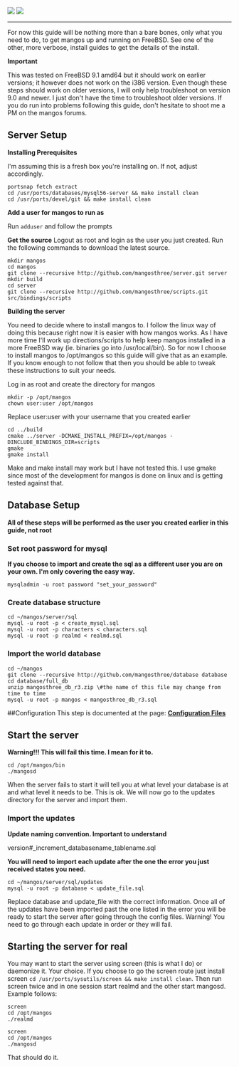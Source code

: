 [![](/wiki/icons/home.gif)](/wiki/Home.md) 
[![](/wiki/icons/back.gif)](/wiki/Installation%20Guides/Installation%20Guides.md) 

----------

For now this guide will be nothing more than a bare bones, only what you need to do, to get mangos up and running on FreeBSD.  See one of the other, more verbose, install guides to get the details of the install.

**Important**

This was tested on FreeBSD 9.1 amd64 but it should work on earlier versions; it however does not work on the i386 version.  Even though these steps should work on older versions, I will only help troubleshoot on version 9.0 and newer.  I just don't have the time to troubleshoot older versions.  If you do run into problems following this guide, don't hesitate to shoot me a PM on the mangos forums.

## Server Setup
**Installing Prerequisites**

I'm assuming this is a fresh box you're installing on.  If not, adjust accordingly.

    portsnap fetch extract
    cd /usr/ports/databases/mysql56-server && make install clean
    cd /usr/ports/devel/git && make install clean

**Add a user for mangos to run as**

Run `adduser` and follow the prompts

**Get the source**
Logout as root and login as the user you just created.  Run the following commands to download the latest source.

    mkdir mangos
    cd mangos
    git clone --recursive http://github.com/mangosthree/server.git server
    mkdir build
    cd server
    git clone --recursive http://github.com/mangosthree/scripts.git src/bindings/scripts

**Building the server**

You need to decide where to install mangos to.  I follow the linux way of doing this because right now it is easier with how mangos works.  As I have more time I'll work up directions/scripts to help keep mangos installed in a more FreeBSD way (ie. binaries go into /usr/local/bin).  So for now I choose to install mangos to /opt/mangos so this guide will give that as an example.  If you know enough to not follow that then you should be able to tweak these instructions to suit your needs.

Log in as root and create the directory for mangos

    mkdir -p /opt/mangos
    chown user:user /opt/mangos

Replace user:user with your username that you created earlier

    cd ../build
    cmake ../server -DCMAKE_INSTALL_PREFIX=/opt/mangos -DINCLUDE_BINDINGS_DIR=scripts
    gmake
    gmake install

Make and make install may work but I have not tested this.  I use gmake since most of the development for mangos is done on linux and is getting tested against that.

## Database Setup

**All of these steps will be performed as the user you created earlier in this guide, not root**

### Set root password for mysql

**If you choose to import and create the sql as a different user you are on your own. I'm only covering the easy way.**

    mysqladmin -u root password "set_your_password"

### Create database structure

    cd ~/mangos/server/sql
    mysql -u root -p < create_mysql.sql
    mysql -u root -p characters < characters.sql
    mysql -u root -p realmd < realmd.sql

### Import the world database

    cd ~/mangos
    git clone --recursive http://github.com/mangosthree/database database
    cd database/full_db
    unzip mangosthree_db_r3.zip \#the name of this file may change from time to time
    mysql -u root -p mangos < mangosthree_db_r3.sql

##Configuration
This step is documented at the page: [**Configuration Files**](Configuration-Files)

## Start the server

**Warning!!! This will fail this time. I mean for it to.**

    cd /opt/mangos/bin
    ./mangosd

When the server fails to start it will tell you at what level your database is at and what level it needs to be.  This is ok.  We will now go to the updates directory for the server and import them.

### Import the updates

**Update naming convention. Important to understand**

version#_increment_databasename_tablename.sql

**You will need to import each update after the one the error you just received states you need.**

    cd ~/mangos/server/sql/updates
    mysql -u root -p database < update_file.sql

Replace database and update_file with the correct information.  Once all of the updates have been imported past the one listed in the error you will be ready to start the server after going through the config files.  Warning! You need to go through each update in order or they will fail.

## Starting the server for real

You may want to start the server using screen (this is what I do) or daemonize it.  Your choice.  If you choose to go the screen route just install screen `cd /usr/ports/sysutils/screen && make install clean`.  Then run screen twice and in one session start realmd and the other start mangosd.  Example follows:

    screen
    cd /opt/mangos
    ./realmd

    screen
    cd /opt/mangos
    ./mangosd

That should do it.
